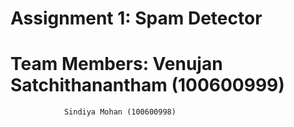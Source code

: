 # Assignment 1: Spam Detector 
# Team Members: Venujan Satchithanantham (100600999)
                Sindiya Mohan (100600998)
